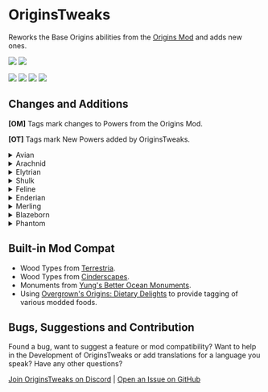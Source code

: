 # OriginsTweaks

Reworks the Base Origins abilities from the [Origins Mod](https://modrinth.com/mod/origins) and adds new ones.

<a href="https://modrinth.com/mod/originstweaks"><img src="https://img.shields.io/badge/Available_on-Modrinth-%2300AF5C?logo=modrinth&logoColor=%2300AF5C"></a>
<a href="https://github.com/ChromexUnderscore/OriginsTweaks"><img src="https://img.shields.io/badge/Available_on-GitHub-%23181717?logo=github&logoColor=%23181717"></a>

<img src=https://img.shields.io/badge/Required_Mods-gray>
<a href="https://modrinth.com/mod/origins"><img src="https://img.shields.io/badge/Origins-lightblue"></a>
<a href="https://modrinth.com/mod/pehkui"><img src="https://img.shields.io/badge/Pehkui-lightgray"></a>
<a href="https://modrinth.com/datapack/origins-dietary-delights"><img src="https://img.shields.io/badge/Origins%20Dietary%20Delights-green"></a>


## Changes and Additions

**[OM]** Tags mark changes to Powers from the Origins Mod.

**[OT]** Tags mark New Powers added by OriginsTweaks.

<details><summary>Avian</summary>

#### Featherweight [OM]

+ Uses the [Secondary] Key as toggle instead of Sneaking.

#### Animal Friendship [OT]

+ Tameable Animals can be tamed and certain animals will trust and fight for the Avian. 
	+ Activated with the [Primary] Key.
	+ Cooldown: 2 Minutes.
	+ Tameable: Wolves, Cats, Parrots, Horses, Donkeys, Mules, Llamas.
	+ Trusting: Axolotls, Foxes, Ocelots.

#### Green Thumb [OT]

+ Harvesting crops with a Hoe increases the amount of items dropped and have a chance to drop gold variants.
	+ Bonus drop ratio is equivalent to Fortune II and stacks.
	+ Gold Crops have a 50% chance of dropping one per block harvested.
	+ Glistering Melons are edible and provide 6 Hunger points and 4 Saturation points.
	
</details>

<details><summary>Arachnid</summary>


#### Master of Webs [OM]

+ Adds a webshot ability.
	+ Fired using the [Primary] Key.
	+ 7 Charges, which regenerate over 30 seconds.
	+ Grapples towards blocks and mobs hit in a range of 16 blocks.
+ Can no longer catch mobs in a web on hit.
+ Cobweb is crafted out of 9 string instead of 2.
	+ Cobweb Mining while sneaking is faster and always drops 9 strings.

#### Venom [OT]

+ Arachnids have a chance to inflict a poison effect on melee attack.
	+ Melee attacks have a 25% chance to inflict Poison II for 5 seconds.
		+ Cooldown: 5 seconds
	+ This replaces close combat Webbing.
+ Climbing and Venom abilities can be switched with the [Secondary] Key.

#### Climbing [OM]

+ Climbing no longer slows down mining speed.
+ Climbing and Venom abilities can be switched with the [Secondary] Key.

#### Arthropod [OM]

+ Arachnids are only 1.5 blocks tall and can fit into 1-block gaps when sneaking.
+ Fall damage is only taken after a fall greater than 16 Blocks.

</details>

<details><summary>Elytrian</summary>

#### Gift of the Skies [OM]

+ Elytrians can launch from the ground or ascend while gliding.
	+ Activate using [Primary] Key:
		+ While grounded to launch ~20 Blocks into the air.
		+ While gliding to ascend up to 7 Blocks upwards.
	+ Elytrians have limited stamina used for launching and ascending.
		+ Rest on the ground or sleep to refill stamina.
	+ Heavy Armor (13+ Armor) weakens effects of the ability and costs more stamina.
	+ 20 Armor or higher prevents launch and ascend.

#### Aerial Combatant [OM]

+ Now only activates after gliding for at least 3 Seconds.
+ Melee Attacks gain a 2x damage increase.
+ Ranged Attacks gain a 1.5x damage increase.

#### Companion Mounting [OT]

+ Players can right click an elytrian to mount them.
	+ Pressing the [Secondary] Key kicks off the passenger. 
	+ Passengers also get kicked off if the elytrian crashes into terrain or is hit by a projectile.
+ Ability contributed by AnimGoated.

#### Elytra Options [OT]

+ Elytrians can pick between vanilla elytra rendering, a custom wing texture exclusive to their Elytra or no wing rendering.
	+ A template for custom wings is appended in modrinth and github releases.

</details>

<details><summary>Shulk</summary>

#### Sturdy Skin 

+ Shulks have a base armor of 3. 
+ Sneaking grants up to 7 bonus defense, for a total of 10 Natural Armor Points.
	+ 1 bonus defense is lost and buildup is disabled for 30 seconds when taking a heavy hit (> 3 Hearts).

</details>

<details><summary>Feline</summary>

#### Natural Hunter [OT]

+ Felines deal increased melee damage when not using any tools, but have to regularly resharpen their claws.
	+ Resharpen by using certain blocks in order:
		+ Wood, Logs, Wool or Carpet for Wood Tier.
		+ Smooth Stone, Polished Granite, -Andesite  or -Diorite for Stone Tier.
		+ Iron Block for Iron Tier.
		+ Diamond Block for Diamond Tier.
	+ Claw Tiers will deal damage relative to their sword counterparts, but attack faster and inflict less knockback making them effective in combos.
+ Food made from Fish is more nourishing.
	+ Hunger increased by 3 points.
	+ Saturation increased by 2 points.

#### Acrobatics [OM]

+ Felines have a chargeable high jump.
	+ Hold [Sneak] to charge the jump, press [Jump] to high jump.
		+ Can jump 2 to 6 blocks, depending on charge level, and add some forwards momentum.
		+ Cooldown: 3 seconds.
		+ Charge can be held for a few seconds after releasing [Sneak].

#### Weak Arms [OM]

+ Breaking stone blocks is half as fast and some tough stone blocks can't be broken when not under the effect of strength or using a pickaxe with efficiency.
	+ stone blocks include:
		+ Stone
		+ Coal Ore
		+ Copper Ore
		+ Iron Ore
		+ Gold Ore
		+ Redstone Ore
		+ Emerald Ore
		+ Lapis Ore
		+ Diamond Ore
		+ Ancient Debris
		+ Granite
		+ Diorite
		+ Andesite
		+ Sandstone
		+ Smooth Sandstone
		+ Red Sandstone
		+ Smooth Red Sandstone
		+ Smooth Basalt
		+ Calcite
		+ Block of Amethyst
		+ Budding Amethyst
		+ Tuff
		+ Dripstone Block
		+ Netherrack
		+ Basalt
		+ Magma Block
		+ End Stone

	+ Tough stone blocks include:
		+ Deepslate
		+ Reinforced Deepslate
		+ Deepslate Coal Ore
		+ Deepslate Iron Ore
		+ Deepslate Copper Ore
		+ Deepslate Gold Ore
		+ Deepslate Redstone Ore
		+ Deepslate Emerald Ore
		+ Deepslate Lapis Ore
		+ Deepslate Diamond Ore
		+ Obsidian
		+ Crying Obsidian
		+ Blackstone
		+ Gilded Blackstone

#### Nocturnal [OM]

+ Night Vision can be toggled with [Secondary].

</details>

<details><summary>Enderian</summary>

#### Teleportation [OM]

+ Teleporting via pearl grants an invincibility window against suffocation.

#### Slender Body [OM]

+ You are 2.5 Blocks tall and can reach 50% further.
+ Enderians will dodge projectiles.
	+ Cooldown: 5 seconds. 
	+ Teleports onto a random block within 8 blocks radius that is not air, bedrock or a fluid source block.

</details> 

<details><summary>Merling</summary>

#### Moisture
+ Merlings now have a body moisture resource which prevents drying out for a while.
	+ Body Moisture has 600 Units, which last for 10 minutes in The Overworld and The End, and 5 Minutes in The Nether.
	+ You can regain Moisture by stepping in water, standing in a water cauldron or drinking a bottle of water.
		+ Bottles of Water will refill 60 Units of Moisture.
+ Conduit Power lasts longer and delays drying out.
	+ Conduit Power will be extended to 5 Minutes when near an activated conduit and underwater.
	+ Conduit Power will prevent the Moisture bar from expiring while it's active.

#### Aquadynamic [OT]
+ Merlings can [craft tridents](https://cdn.modrinth.com/data/FRBxogjw/images/2d0819e26f5afce6716b9584f21c022b9175bc86.png).
+ Melee and Ranged attacks with Tridents deal more damage if the Merling is underwater.

#### Fins [OM]
+ Merlings can dash underwater while swimming.
	+ Cooldown: 5 seconds.
	+ This effect stacks with depth strider enchantments.

#### Aquatic [OM]
+ Merling's Natural Spawn point is located in ocean biomes.

</details>

<details><summary>Blazeborn</summary>

#### Burning Wrath [OM]

+ Press [Primary] to set yourself on fire.
	+ Lasts for 30 seconds.
	+ Can light Campfires or Fuel Furnei and Brewing stands while on fire.

#### Firecharged Projectile [OT]

+ Shoot a burst of Fireballs with [Secondary].
	+ Fires 3 Fireballs with no gravity. 
	+ Cooldown: 10 Seconds

#### Fire Immunity [OM]
+ Move slightly faster through lava
+ Improved Lava Vision comparable to the Fire Resistance Effect.
+ Can swim if submerged.

</details>

<details><summary>Phantom</summary>

#### Soulbound [OT]

+ Adds a Soul Energy Gauge needed to use certain abilities.
	+ Has 100 Units and regenerates within 50 Seconds.
	+ Additional Soul Energy will be regenerated when near Soulfire.
	+ Can also be recharged by killing mobs, with the amount of Soul Energy gained varying with the max health of the mob.
		+ 0.5 - 5 Hearts: 5 Soul Energy.
		+ 5.5 - 10 Hearts: 25 Soul Energy.
		+ 10.5 - 50 Health: 50 Soul Energy.
		+ 50+ Health (Usually Boss Mobs): Full Soul Energy.

#### Phantom Form [OM]

+ Removed Hunger requirements in exchange for Soul Energy.
	+ Phantom Form drains 0.5 Soul Energy per second.

#### Phase [OM]

+ Phasing up and down is now smoother, without halting at every block.
+ Phasing restricts several actions.
	+ Partial Phasing prevents sprinting, swimming and flying.
	+ Fully Phasing prevents attacking and interacting with blocks.
+ Drains 1.5 Soul Energy per second.

#### Spectral Wail [OT]

+ Can highlight living mobs using a Glowing Effect.
	+ Activate with the [Secondary] Key.
	+ Highlight Living Mobs in a 32 Block Radius.
	+ Last for 10 Seconds.
	+ Cooldown: 30 Seconds.

#### Aurophobia

+ Golden items and blocks have a repelling effect on phantoms.
	+ Can't eat Golden Apples, Enchanted Golden Apples or Golden Carrots.
	+ Can't wear golden Armor.
	+ Golden tools prevent mining and certain interactions with blocks.
	+ Can't phase through pure golden blocks.

</details>

## Built-in Mod Compat

+ Wood Types from [Terrestria](https://modrinth.com/mod/terrestria).
+ Wood Types from [Cinderscapes](https://modrinth.com/mod/cinderscapes).
+ Monuments from [Yung's Better Ocean Monuments](https://modrinth.com/mod/yungs-better-ocean-monuments).
+ Using [Overgrown's Origins: Dietary Delights](https://modrinth.com/datapack/origins-dietary-delights) to provide tagging of various modded foods.

## Bugs, Suggestions and Contribution

Found a bug, want to suggest a feature or mod compatibility?
Want to help in the Development of OriginsTweaks or add translations for a language you speak?
Have any other questions?

[Join OriginsTweaks on Discord](https://discord.gg/Su7tqDmUTu) | [Open an Issue on GitHub](https://github.com/ChromexUnderscore/OriginsTweaks/issues)
